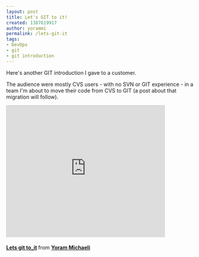 ```yaml
---
layout: post
title: Let's GIT to it!
created: 1387619917
author: yorammi
permalink: /lets-git-it
tags:
- DevOps
- git
- git introduction
---
```

<p>Here&#39;s another GIT introduction I gave to a customer.</p>

<p>The audience were mostly CVS users - with no SVN or GIT experience - in a team I&#39;m about to move their code from CVS to GIT (a post about that migration will follow).</p>

<p><iframe allowfullscreen="" frameborder="0" height="355" marginheight="0" marginwidth="0" scrolling="no" src="http://www.slideshare.net/slideshow/embed_code/29409016" style="border:1px solid #CCC;border-width:1px 1px 0;margin-bottom:5px" width="425"></iframe></p>

<div style="margin-bottom:5px"><strong><a href="https://www.slideshare.net/YoramMichaeli/lets-git-toit" target="_blank" title="Lets git to_it">Lets git to_it</a> </strong> from <strong><a href="http://www.slideshare.net/YoramMichaeli" target="_blank">Yoram Michaeli</a></strong></div>
